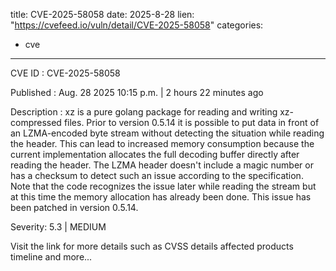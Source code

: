  
title: CVE-2025-58058
date: 2025-8-28
lien: "https://cvefeed.io/vuln/detail/CVE-2025-58058"
categories:
  - cve
---

CVE ID : CVE-2025-58058

Published :  Aug. 28
2025
10:15 p.m. | 2 hours
22 minutes ago

Description : xz is a pure golang package for reading and writing xz-compressed files. Prior to version 0.5.14
it is possible to put data in front of an LZMA-encoded byte stream without detecting the situation while reading the header. This can lead to increased memory consumption because the current implementation allocates the full decoding buffer directly after reading the header. The LZMA header doesn't include a magic number or has a checksum to detect such an issue according to the specification. Note that the code recognizes the issue later while reading the stream
but at this time the memory allocation has already been done. This issue has been patched in version 0.5.14.

Severity: 5.3 | MEDIUM

Visit the link for more details
such as CVSS details
affected products
timeline
and more...
